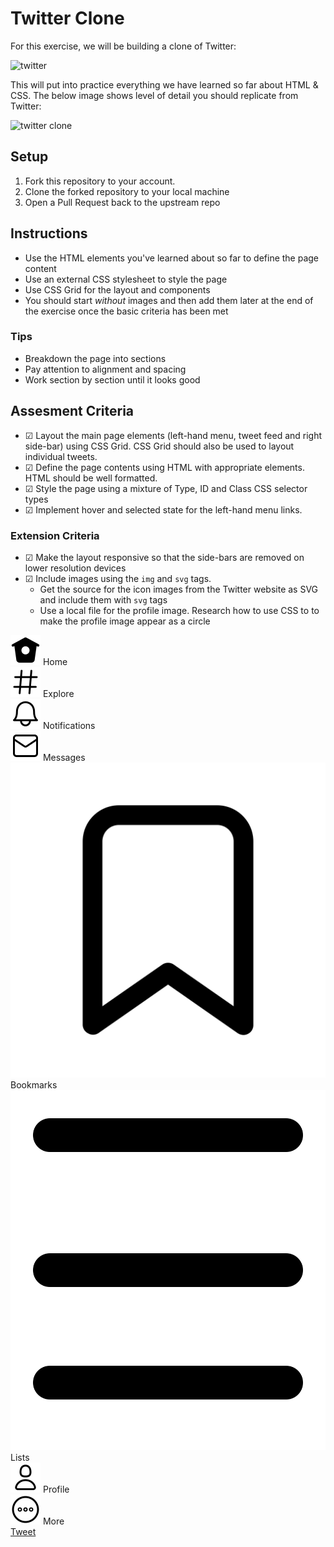 # Twitter Clone

For this exercise, we will be building a clone of Twitter:

![twitter](images/twitter.png)

This will put into practice everything we have learned so far about HTML & CSS. The below image shows level of detail you should replicate from Twitter:

![twitter clone](images/example.png)

## Setup
1. Fork this repository to your account.
2. Clone the forked repository to your local machine
3. Open a Pull Request back to the upstream repo

## Instructions
- Use the HTML elements you've learned about so far to define the page content
- Use an external CSS stylesheet to style the page
- Use CSS Grid for the layout and components
- You should start *without* images and then add them later at the end of the exercise once the basic criteria has been met

### Tips
- Breakdown the page into sections
- Pay attention to alignment and spacing
- Work section by section until it looks good

## Assesment Criteria
* &#9745; Layout the main page elements (left-hand menu, tweet feed and right side-bar) using CSS Grid. CSS Grid should also be used to layout individual tweets.
* &#9745; Define the page contents using HTML with appropriate elements. HTML should be well formatted.
* &#9745; Style the page using a mixture of Type, ID and Class CSS selector types
* &#9745; Implement hover and selected state for the left-hand menu links.

### Extension Criteria
* &#9745; Make the layout responsive so that the side-bars are removed on lower resolution devices
* &#9745; Include images using the `img` and `svg` tags.
    * Get the source for the icon images from the Twitter website as SVG and include them with `svg` tags
    * Use a local file for the profile image. Research how to use CSS to to make the profile image appear as a circle


<div class="gridlayout">
    <div class="gridlayout__left-sidebar">
        <div class="logo">
        </div>
<div class="sidebar-menu">
  <div class="sidebar-menu__item sidebar-menu__item--active">
    <img src="/img/svg/home.svg" class="sidebar-menu__item-icon" />
    Home
  </div>
  <div class="sidebar-menu__item">
    <img src="/img/svg/explore.svg" class="sidebar-menu__item-icon" />
    Explore
  </div>

  <div class="sidebar-menu__item">
    <img src="/img/svg/notifications.svg" class="sidebar-menu__item-icon" />
    Notifications
  </div>

  <div class="sidebar-menu__item">
    <img src="img/svg/messages.svg" class="sidebar-menu__item-icon" />
    Messages
  </div>

  <div class="sidebar-menu__item">
    <img src="img/svg/bookmark.svg" class="sidebar-menu__item-icon" />
    Bookmarks
  </div>

  <div class="sidebar-menu__item">
    <img src="img/svg/list.svg" class="sidebar-menu__item-icon" />
    Lists
  </div>

  <div class="sidebar-menu__item">
    <img src="img/svg/profile.svg" class="sidebar-menu__item-icon" />
    Profile
  </div>

  <div class="sidebar-menu__item">
    <img src="img/svg/more.svg" class="sidebar-menu__item-icon" />
    More
  </div>
</div>

<div class="tweet-button">
  <a href="https://twitter.com/" class="social-link Twitter">Tweet</a>
</div>
